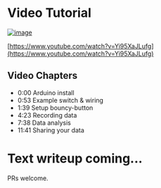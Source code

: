 
# Video Tutorial
[![image](https://github.com/adamfk/bouncy-button/assets/274012/2d6a360d-6971-4584-84f0-dc5929ce2dac)](https://www.youtube.com/watch?v=Yi95XaJLufg)

[https://www.youtube.com/watch?v=Yi95XaJLufg](https://www.youtube.com/watch?v=Yi95XaJLufg)

## Video Chapters
* 0:00 Arduino install
* 0:53 Example switch & wiring
* 1:39 Setup bouncy-button
* 4:23 Recording data
* 7:38 Data analysis
* 11:41 Sharing your data

# Text writeup coming...
PRs welcome.
